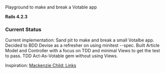 Playground to make and break a Votable app

**Rails 4.2.3**

### Current Status

Current implementation:
Sand pit to make and break a small Votalbe app. Decided to BDD Devise as a
refresher on using minitest --spec.  Built Article Model and Controller
with a focus on TDD and minimal Views to get the test to pass.
TDD Act-As-Votable gem without using Views.

Inspiration:
[Mackenzie Child: Links](https://mackenziechild.me/12-in-12/1/#links)

